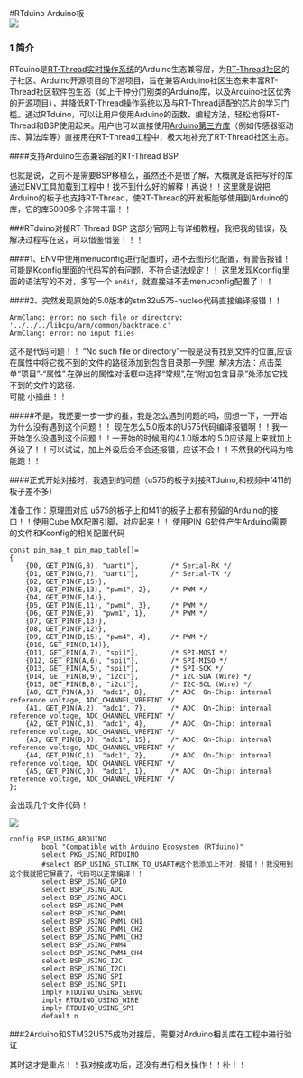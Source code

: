 #RTduino
Arduino板  
![](/figure/tu11.jpg)

### 1 简介

RTduino是[RT-Thread实时操作系统](https://www.rt-thread.org)的Arduino生态兼容层，为[RT-Thread社区](https://github.com/RT-Thread/rt-thread)的子社区、Arduino开源项目的下游项目，旨在兼容Arduino社区生态来丰富RT-Thread社区软件包生态（如上千种分门别类的Arduino库，以及Arduino社区优秀的开源项目），并降低RT-Thread操作系统以及与RT-Thread适配的芯片的学习门槛。通过RTduino，可以让用户使用Arduino的函数、编程方法，轻松地将RT-Thread和BSP使用起来。用户也可以直接使用[Arduino第三方库](https://www.arduino.cc/reference/en/libraries/)（例如传感器驱动库、算法库等）直接用在RT-Thread工程中，极大地补充了RT-Thread社区生态。


####支持Arduino生态兼容层的RT-Thread BSP

也就是说，之前不是需要BSP移植么，虽然还不是很了解，大概就是说把写好的库通过ENV工具加载到工程中！找不到什么好的解释！再说！！这里就是说把Arduino的板子也支持RT-Thread，使RT-Thread的开发板能够使用到Arduino的库，它的库5000多个非常丰富！！

###RTduino对接RT-Thread BSP
这部分官网上有详细教程，我把我的错误，及解决过程写在这，可以借鉴借鉴！！！


####1、ENV中使用menuconfig进行配置时，进不去图形化配置，有警告报错！可能是Kconfig里面的代码写的有问题，不符合语法规定！！
这里发现Kconfig里面的语法写的不对，多写一个 `endif`，就直接进不去menuconfig配置了！！


####2、突然发现原始的5.0版本的stm32u575-nucleo代码直接编译报错！！

	ArmClang: error: no such file or directory: '../../../libcpu/arm/common/backtrace.c'
	ArmClang: error: no input files
这不是代码问题！！
“No such file or directory”一般是没有找到文件的位置,应该在属性中将它找不到的文件的路径添加到包含目录那一列里.
解决方法：点击菜单“项目”-“属性”.在弹出的属性对话框中选择“常规”,在“附加包含目录”处添加它找不到的文件的路径.  
可能
小插曲！！

#####不是，我还要一步一步的推，我是怎么遇到问题的吗，回想一下，一开始为什么没有遇到这个问题！！
现在怎么5.0版本的U575代码编译报错啊！！我一开始怎么没遇到这个问题！！一开始的时候用的4.1.0版本的
5.0应该是上来就加上外设了！！可以试试，加上外设后会不会还报错，应该不会！！不然我的代码为啥能跑！！

####正式开始对接时，我遇到的问题（u575的板子对接RTduino,和视频中f411的板子差不多）

准备工作：原理图对应
u575的板子上和f411的板子上都有预留的Arduino的接口！！使用Cube MX配置引脚，对应起来！！
使用PIN_G软件产生Arduino需要的文件和Kconfig的相关配置代码
	
	const pin_map_t pin_map_table[]=
	{
	    {D0, GET_PIN(G,8), "uart1"},        /* Serial-RX */
	    {D1, GET_PIN(G,7), "uart1"},        /* Serial-TX */
	    {D2, GET_PIN(F,15)},
	    {D3, GET_PIN(E,13), "pwm1", 2},     /* PWM */
	    {D4, GET_PIN(F,14)},
	    {D5, GET_PIN(E,11), "pwm1", 3},     /* PWM */
	    {D6, GET_PIN(E,9), "pwm1", 1},      /* PWM */
	    {D7, GET_PIN(F,13)},
	    {D8, GET_PIN(F,12)},
	    {D9, GET_PIN(D,15), "pwm4", 4},     /* PWM */
	    {D10, GET_PIN(D,14)},
	    {D11, GET_PIN(A,7), "spi1"},        /* SPI-MOSI */
	    {D12, GET_PIN(A,6), "spi1"},        /* SPI-MISO */
	    {D13, GET_PIN(A,5), "spi1"},        /* SPI-SCK */
	    {D14, GET_PIN(B,9), "i2c1"},        /* I2C-SDA (Wire) */
	    {D15, GET_PIN(B,8), "i2c1"},        /* I2C-SCL (Wire) */
	    {A0, GET_PIN(A,3), "adc1", 8},      /* ADC, On-Chip: internal reference voltage, ADC_CHANNEL_VREFINT */
	    {A1, GET_PIN(A,2), "adc1", 7},      /* ADC, On-Chip: internal reference voltage, ADC_CHANNEL_VREFINT */
	    {A2, GET_PIN(C,3), "adc1", 4},      /* ADC, On-Chip: internal reference voltage, ADC_CHANNEL_VREFINT */
	    {A3, GET_PIN(B,0), "adc1", 15},     /* ADC, On-Chip: internal reference voltage, ADC_CHANNEL_VREFINT */
	    {A4, GET_PIN(C,1), "adc1", 2},      /* ADC, On-Chip: internal reference voltage, ADC_CHANNEL_VREFINT */
	    {A5, GET_PIN(C,0), "adc1", 1},      /* ADC, On-Chip: internal reference voltage, ADC_CHANNEL_VREFINT */
	};

会出现几个文件代码！      

![](/figure/tu12.png)  

	config BSP_USING_ARDUINO
	        bool "Compatible with Arduino Ecosystem (RTduino)"
	        select PKG_USING_RTDUINO
	        #select BSP_USING_STLINK_TO_USART#这个我添加上不对，报错！！我没用到这个我就把它屏蔽了，代码可以正常编译！！
	        select BSP_USING_GPIO
	        select BSP_USING_ADC
	        select BSP_USING_ADC1
	        select BSP_USING_PWM
	        select BSP_USING_PWM1
	        select BSP_USING_PWM1_CH1
	        select BSP_USING_PWM1_CH2
	        select BSP_USING_PWM1_CH3
	        select BSP_USING_PWM4
	        select BSP_USING_PWM4_CH4
	        select BSP_USING_I2C
	        select BSP_USING_I2C1
	        select BSP_USING_SPI
	        select BSP_USING_SPI1
	        imply RTDUINO_USING_SERVO
	        imply RTDUINO_USING_WIRE
	        imply RTDUINO_USING_SPI
	        default n



###2Arduino和STM32U575成功对接后，需要对Arduino相关库在工程中进行验证

其时这才是重点！！我对接成功后，还没有进行相关操作！！补！！
